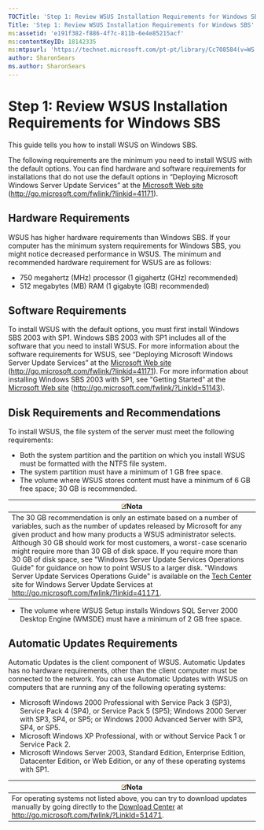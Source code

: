 ```yaml
---
TOCTitle: 'Step 1: Review WSUS Installation Requirements for Windows SBS'
Title: 'Step 1: Review WSUS Installation Requirements for Windows SBS'
ms:assetid: 'e191f382-f886-4f7c-811b-6e4e85215acf'
ms:contentKeyID: 18142335
ms:mtpsurl: 'https://technet.microsoft.com/pt-pt/library/Cc708584(v=WS.10)'
author: SharonSears
ms.author: SharonSears
---
```


Step 1: Review WSUS Installation Requirements for Windows SBS
=============================================================

This guide tells you how to install WSUS on Windows SBS.

The following requirements are the minimum you need to install WSUS with the default options. You can find hardware and software requirements for installations that do not use the default options in “Deploying Microsoft Windows Server Update Services” at the [Microsoft Web site](http://go.microsoft.com/fwlink/?linkid=41171) (http://go.microsoft.com/fwlink/?linkid=41171).

Hardware Requirements
---------------------

WSUS has higher hardware requirements than Windows SBS. If your computer has the minimum system requirements for Windows SBS, you might notice decreased performance in WSUS. The minimum and recommended hardware requirement for WSUS are as follows:

-   750 megahertz (MHz) processor (1 gigahertz (GHz) recommended)
-   512 megabytes (MB) RAM (1 gigabyte (GB) recommended)

Software Requirements
---------------------

To install WSUS with the default options, you must first install Windows SBS 2003 with SP1. Windows SBS 2003 with SP1 includes all of the software that you need to install WSUS. For more information about the software requirements for WSUS, see “Deploying Microsoft Windows Server Update Services” at the [Microsoft Web site](http://go.microsoft.com/fwlink/?linkid=41171) (http://go.microsoft.com/fwlink/?linkid=41171). For more information about installing Windows SBS 2003 with SP1, see "Getting Started" at the [Microsoft Web site](http://go.microsoft.com/fwlink/?linkid=51143) (http://go.microsoft.com/fwlink/?LinkId=51143).

Disk Requirements and Recommendations
-------------------------------------

To install WSUS, the file system of the server must meet the following requirements:

-   Both the system partition and the partition on which you install WSUS must be formatted with the NTFS file system.
-   The system partition must have a minimum of 1 GB free space.
-   The volume where WSUS stores content must have a minimum of 6 GB free space; 30 GB is recommended.

| ![](/security-updates/images/Cc708584.note(WS.10).gif)Nota                                                                                                                                                                                                                                                                                                                                                                                                                                                                                                                                                                                                                                           |
|-----------------------------------------------------------------------------------------------------------------------------------------------------------------------------------------------------------------------------------------------------------------------------------------------------------------------------------------------------------------------------------------------------------------------------------------------------------------------------------------------------------------------------------------------------------------------------------------------------------------------------------------------------------------------------------------------------------------|
| The 30 GB recommendation is only an estimate based on a number of variables, such as the number of updates released by Microsoft for any given product and how many products a WSUS administrator selects. Although 30 GB should work for most customers, a worst-case scenario might require more than 30 GB of disk space. If you require more than 30 GB of disk space, see "Windows Server Update Services Operations Guide" for guidance on how to point WSUS to a larger disk. "Windows Server Update Services Operations Guide" is available on the [Tech Center](http://go.microsoft.com/fwlink/?linkid=41171) site for Windows Server Update Services at http://go.microsoft.com/fwlink/?linkid=41171. |

-   The volume where WSUS Setup installs Windows SQL Server 2000 Desktop Engine (WMSDE) must have a minimum of 2 GB free space.

Automatic Updates Requirements
------------------------------

Automatic Updates is the client component of WSUS. Automatic Updates has no hardware requirements, other than the client computer must be connected to the network. You can use Automatic Updates with WSUS on computers that are running any of the following operating systems:

-   Microsoft Windows 2000 Professional with Service Pack 3 (SP3), Service Pack 4 (SP4), or Service Pack 5 (SP5); Windows 2000 Server with SP3, SP4, or SP5; or Windows 2000 Advanced Server with SP3, SP4, or SP5.
-   Microsoft Windows XP Professional, with or without Service Pack 1 or Service Pack 2.
-   Microsoft Windows Server 2003, Standard Edition, Enterprise Edition, Datacenter Edition, or Web Edition, or any of these operating systems with SP1.

| ![](/security-updates/images/Cc708584.note(WS.10).gif)Nota                                                                                                                                                      |
|----------------------------------------------------------------------------------------------------------------------------------------------------------------------------------------------------------------------------|
| For operating systems not listed above, you can try to download updates manually by going directly to the [Download Center](http://go.microsoft.com/fwlink/?linkid=51471) at http://go.microsoft.com/fwlink/?LinkId=51471. |
